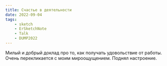```yaml
---
title: Счастье в деятельности
date: 2022-09-04
tags:
    - sketch
    - ErSketchNote
    - Talk
    - DUMP2022
---
```


Милый и добрый доклад про то, как получать удовольствие от работы. Очень перекликается с моим мироощущением. Поднял настроение.
